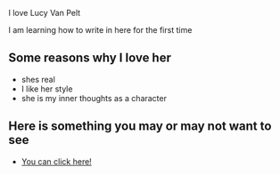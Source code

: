 I love Lucy Van Pelt

I am learning how to write in here for the first time

## Some reasons why I love her

* shes real
* I like her style
* she is my inner thoughts as a character

## Here is something you may or may not want to see

- [You can click here!](MyIntrests.md)
